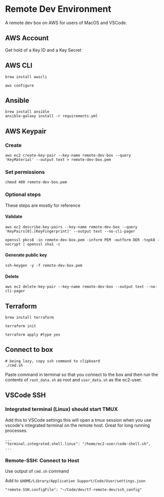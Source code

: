 # Remote Dev Environment
A remote dev box on AWS for users of MacOS and VSCode.

## AWS Account
Get hold of a Key ID and a Key Secret

## AWS CLI
```
brew install awscli

aws configure
```

## Ansible
```
brew install ansible
ansible-galaxy install -r requirements.yml
```

## AWS Keypair
### Create
```
aws ec2 create-key-pair --key-name remote-dev-box --query 'KeyMaterial' --output text > remote-dev-box.pem
```
### Set permissions
```
chmod 400 remote-dev-box.pem
```

### Optional steps
These steps are mostly for reference

#### Validate
```
aws ec2 describe-key-pairs --key-name remote-dev-box --query 'KeyPairs[0].[KeyFingerprint]' --output text --no-cli-pager

openssl pkcs8 -in remote-dev-box.pem -inform PEM -outform DER -topk8 -nocrypt | openssl sha1 -c
```
#### Generate public key
```
ssh-keygen -y -f remote-dev-box.pem
```
#### Delete
```
aws ec2 delete-key-pair --key-name remote-dev-box --output text --no-cli-pager
```

## Terraform
```
brew install terraform

terraform init

terraform apply #type yes
```

## Connect to box
```
# being lazy, copy ssh command to clipboard
./cmd.sh
```
Paste command in terminal so that you connect to the box and then run the contents of `root_data.sh` as root and `user_data.sh` as the ec2-user.

## VSCode SSH
### Integrated terminal (Linux) should start TMUX
Add this to VSCode settings this will open a tmux session when you use vscode's integrated terminal on the remote host. Great for long running processes.
```
...
"terminal.integrated.shell.linux": "/home/ec2-user/code-shell.sh",
...
```
### Remote-SSH: Connect to Host
Use output of `cmd.sh` command


Add to
`$HOME/Library/Application Support/Code/User/settings.json`

```
"remote.SSH.configFile": "~/Code/dev/tf-remote-dev/ssh_config"
```